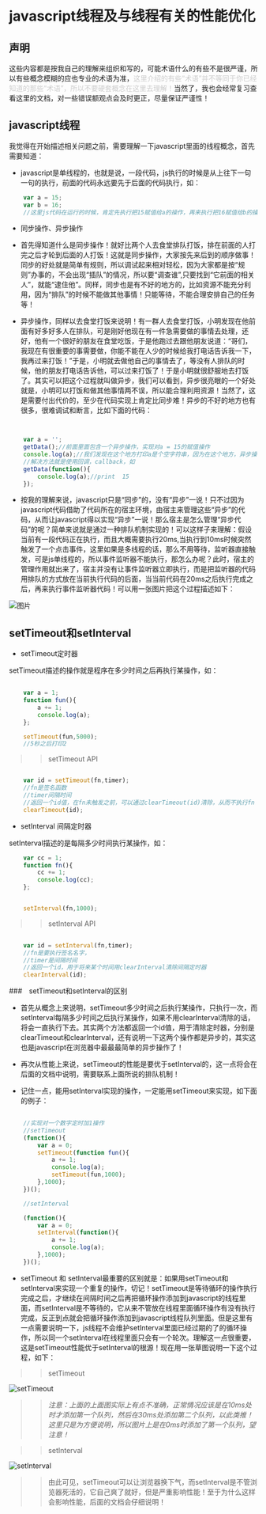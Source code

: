 # javascript线程及与线程有关的性能优化

## 声明

这些内容都是按我自己的理解来组织和写的，可能术语什么的有些不是很严谨，所以有些概念模糊的应也专业的术语为准，<span style="color:#ccc;">这里介绍的有些“术语”并不等同于你已经知道的那些“术语”，所以不要硬套概念在这里去理解！</span>当然了，我也会经常复习查看这里的文档，对一些错误额观点会及时更正，尽量保证严谨性！

## javascript线程

我觉得在开始描述相关问题之前，需要理解一下javascript里面的线程概念，首先需要知道：

*  javascript是单线程的，也就是说，一段代码，js执行的时候是从上往下一句一句的执行，前面的代码永远要先于后面的代码执行，如：

``` javascript
	var a = 15;
	var b = 16;
	//这里js代码在运行的时候，肯定先执行把15赋值给a的操作，再来执行把16赋值给b的操作
```

* 同步操作、异步操作

+ 首先得知道什么是同步操作！就好比两个人去食堂排队打饭，排在前面的人打完之后才轮到后面的人打饭！这就是同步操作，大家按先来后到的顺序做事！同步的好处就是简单有规则，所以调试起来相对轻松，因为大家都是按“规则”办事的，不会出现“插队”的情况，所以要“调查谁”,只要找到“它前面的相关人”，就能“逮住他”。同样，同步也是有不好的地方的，比如资源不能充分利用，因为“排队”的时候不能做其他事情！只能等待，不能合理安排自己的任务等！

+ 异步操作，同样以去食堂打饭来说明！有一群人去食堂打饭，小明发现在他前面有好多好多人在排队，可是刚好他现在有一件急需要做的事情去处理，还好，他有一个很好的朋友在食堂吃饭，于是他跑过去跟他朋友说道：“哥们，我现在有很重要的事需要做，你能不能在人少的时候给我打电话告诉我一下，我再过来打饭！”于是，小明就去做他自己的事情去了，等没有人排队的时候，他的朋友打电话告诉他，可以过来打饭了！于是小明就很舒服地去打饭了。其实可以把这个过程就叫做异步，我们可以看到，异步很亮眼的一个好处就是，小明可以打饭和做其他事情两不误，所以能合理利用资源！当然了，这是需要付出代价的，至少在代码实现上肯定比同步难！异步的不好的地方也有很多，很难调试和断言，比如下面的代码：

``` javascript
	

	var a = '';
	getData();//前面里面包含一个异步操作，实现对a = 15的赋值操作
	console.log(a);//我们发现在这个地方打印a是个空字符串，因为在这个地方，异步操作并没有执行
	//解决方法就是使用回调，callback，如
	getData(function(){
		console.log(a);//print  15
	});

```

+ 按我的理解来说，javascript只是“同步”的，没有“异步”一说！只不过因为javascript代码借助了代码所在的宿主环境，由宿主来管理这些“异步”的代码，从而让javascript得以实现“异步”一说！那么宿主是怎么管理“异步代码”的呢？简单来说就是通过一种排队机制实现的！可以这样子来理解：假设当前有一段代码正在执行，而且大概需要执行20ms,当执行到10ms时候突然触发了一个点击事件，这里如果是多线程的话，那么不用等待，监听器直接触发，可是js单线程的，所以事件监听器不能执行，那怎么办呢？此时，宿主的管理作用就出来了，宿主并没有让事件监听器立即执行，而是把监听器的代码用排队的方式放在当前执行代码的后面，当当前代码在20ms之后执行完成之后，再来执行事件监听器代码！可以用一张图片把这个过程描述如下：

![图片](https://github.com/woai30231/javascriptThreadStudy/blob/master/images/demo_1.png)

## setTimeout和setInterval


* setTimeout定时器

setTimeout描述的操作就是程序在多少时间之后再执行某操作，如：

``` javascript
	
	var a = 1;
	function fun(){
		a += 1;
		console.log(a);
	};

	setTimeout(fun,5000);
	//5秒之后打印2
```


>> setTimeout API

``` javascript

  	var id = setTimeout(fn,timer);
  	//fn是签名函数
  	//timer间隔时间
  	//返回一个id值，在fn未触发之前，可以通过clearTimeout(id)清除，从而不执行fn
  	clearTimeout(id);

```


* setInterval 间隔定时器

setInterval描述的是每隔多少时间执行某操作，如：

``` javascript
	var cc = 1;
	function fn(){
		cc += 1;
		console.log(cc);
	};


	setInterval(fn,1000);
```

>> setInterval API


``` javascript
	
	var id = setInterval(fn,timer);
	//fn是要执行签名名字，
	//timer是间隔时间
	//返回一个id，用于将来某个时间用clearInterval清除间隔定时器
	clearInterval(id);


```


###　setTimeout和setInterval的区别

* 首先从概念上来说明，setTimeout多少时间之后执行某操作，只执行一次，而setInterval每隔多少时间之后执行某操作，如果不用clearInterval清除的话，将会一直执行下去。其实两个方法都返回一个id值，用于清除定时器，分别是clearTimeout和clearInterval，还有说明一下这两个操作都是异步的，其实这也是javascript在浏览器中最最最简单的异步操作了！

* 再次从性能上来说，setTimeout的性能是要优于setInterval的，这一点将会在后面的文档中说明，需要联系上面所说的排队机制！


* 记住一点，能用setInterval实现的操作，一定能用setTimeout来实现，如下面的例子：


``` javascript
	
	//实现对一个数字定时加1操作 
	//setTimeout
	(function(){
		var a = 0;
		setTimeout(function fun(){
			a += 1;
			console.log(a);
			setTimeout(fun,1000);
		},1000);
	})();

	//setInterval

	(function(){
		var a = 0;
		setInterval(function(){
			a += 1;
			console.log(a);
		},1000);
	})();


```


* setTimeout 和 setInterval最重要的区别就是：如果用setTimeout和setInterval来实现一个重复的操作，切记！setTimeout是等待循环的操作执行完成之后，才继续在间隔时间之后再把循环操作添加到javascript的线程里面，而setInterval是不等待的，它从来不管放在线程里面循环操作有没有执行完成，反正到点就会把循环操作添加到javascript线程队列里面。但是这里有一点需要说明一下，js线程不会维护setInterval里面已经过期的了的循环操作，所以同一个setInterval在线程里面只会有一个轮次。理解这一点很重要，这是setTimeout性能优于setInterval的根源！现在用一张草图说明一下这个过程，如下：

>> setTimeout

 ![setTimeout](https://github.com/woai30231/javascriptThreadStudy/blob/master/images/demo_2.png)

>> _注意：上面的上面图实际上有点不准确，正常情况应该是在10ms处时才添加第一个队列，然后在30ms处添加第二个队列，以此类推！这里只是为方便说明，所以图片上是在0ms时添加了第一个队列，望注意！_

>> setInterval

 ![setInterval](https://github.com/woai30231/javascriptThreadStudy/blob/master/images/demo_3.png)


>> 由此可见，setTimeout可以让浏览器换下气，而setInterval是不管浏览器死活的，它自己爽了就好，但是严重影响性能！至于为什么这样会影响性能，后面的文档会仔细说明！






